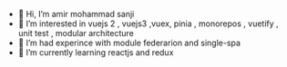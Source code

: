 - 👋 Hi, I’m amir mohammad sanji
- 👀 I’m interested in vuejs 2 , vuejs3 ,vuex, pinia , monorepos , vuetify , unit test , modular architecture
- 🌱 I’m had experince with module federarion and single-spa
- 🌱 I’m currently learning reactjs and redux
